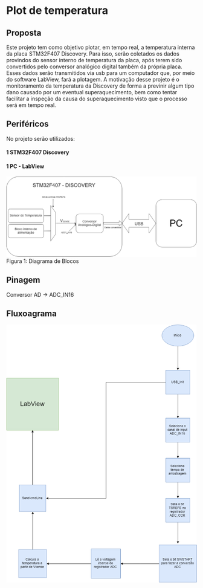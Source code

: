# Plot de temperatura

## Proposta
Este projeto tem como objetivo plotar, em tempo real, a temperatura interna da placa STM32F407 Discovery. Para isso, serão coletados os dados provindos do sensor interno de temperatura da placa, após terem sido convertidos pelo conversor analógico digital também da própria placa. Esses dados serão transmitidos via usb para um computador que, por meio do software LabView, fará a plotagem.
A motivação desse projeto é o monitoramento da temperatura da Discovery de forma a previnir algum tipo dano causado por um eventual superaquecimento, bem como tentar facilitar a inspeção da causa do superaquecimento visto que o processo será em tempo real.

## Periféricos
No projeto serão utilizados:

#### 1 STM32F407 Discovery
#### 1 PC - LabView

![Perifericos](Perifericos2.png)
Figura 1: Diagrama de Blocos

## Pinagem
Conversor AD -> ADC_IN16

## Fluxoagrama

![Fluxograma do Firmware](Fluxograma_do_Firmware.png)


